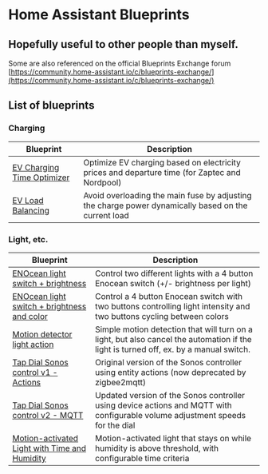 # Home Assistant Blueprints

## Hopefully useful to other people than myself.
Some are also referenced on the official Blueprints Exchange forum [https://community.home-assistant.io/c/blueprints-exchange/](https://community.home-assistant.io/c/blueprints-exchange/)

## List of blueprints

### Charging

| Blueprint | Description |
|-----------|-------------|
| [EV Charging Time Optimizer](/charging/charge_optimizer.yaml) | Optimize EV charging based on electricity prices and departure time (for Zaptec and Nordpool) |
| [EV Load Balancing](/charging/ev_loadbalancer.yaml) | Avoid overloading the main fuse by adjusting the charge power dynamically based on the current load |

### Light, etc.

| Blueprint | Description |
|-----------|-------------|
| [ENOcean light switch + brightness](/enocean_switch.yaml) | Control two different lights with a 4 button Enocean switch (+/- brightness per light) |
| [ENOcean light switch + brightness and color](/enocean_switch_color.yaml) | Control a 4 button Enocean switch with two buttons controlling light intensity and two buttons cycling between colors |
| [Motion detector light action](/motion_light_time.yaml) | Simple motion detection that will turn on a light, but also cancel the automation if the light is turned off, ex. by a manual switch. |
| [Tap Dial Sonos control v1 - Actions](/philips_tap_dial_sonos.yaml) | Original version of the Sonos controller using entity actions (now deprecated by zigbee2mqtt) |
| [Tap Dial Sonos control v2 - MQTT](/philips_tap_dial_sonos_v2.yaml) | Updated version of the Sonos controller using device actions and MQTT with configurable volume adjustment speeds for the dial |
| [Motion-activated Light with Time and Humidity](/motion_light_time_humid.yaml) | Motion-activated light that stays on while humidity is above threshold, with configurable time criteria |